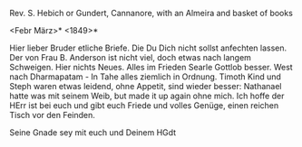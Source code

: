 Rev. S. Hebich or Gundert, Cannanore,
with an Almeira and basket of books

 <Febr März>* <1849>*

Hier lieber Bruder etliche Briefe. Die Du Dich nicht sollst anfechten lassen. Der von Frau B. Anderson ist nicht viel, doch etwas nach langem Schweigen. Hier nichts Neues. Alles im Frieden Searle Gottlob besser. West nach Dharmapatam - In Tahe alles ziemlich in Ordnung. Timoth Kind und Steph waren etwas leidend, ohne Appetit, sind wieder besser: Nathanael hatte was mit seinem Weib, but made it up again ohne mich. Ich hoffe der HErr ist bei euch und gibt euch Friede und volles Genüge, einen reichen Tisch vor den Feinden.

Seine Gnade sey mit euch und
 Deinem HGdt

